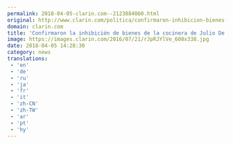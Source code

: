 ```yaml
---
permalink: 2018-04-05-clarin.com--2123884060.html
original: http://www.clarin.com/politica/confirmaron-inhibicion-bienes-cocinera-julio-vido-cuyo-patrimonio-lupa_0_HJwAijXjG.html
domain: clarin.com
title: 'Confirmaron la inhibición de bienes de la cocinera de Julio De Vido, cuyo patrimonio está bajo la lupa'
image: https://images.clarin.com/2016/07/21/rJpRJYlVe_600x338.jpg
date: 2018-04-05 14:28:30
category: news
translations: 
 - 'en'
 - 'de'
 - 'ru'
 - 'ja'
 - 'fr'
 - 'it'
 - 'zh-CN'
 - 'zh-TW'
 - 'ar'
 - 'pt'
 - 'hy'
---
```


